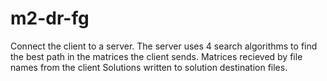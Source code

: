 # m2-dr-fg
Connect the client to a server.
The server uses 4 search algorithms to find the best path in the matrices the client sends.
Matrices recieved by file names from the client
Solutions written to solution destination files.
